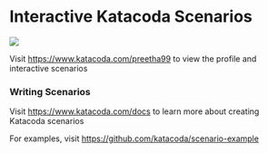 # Interactive Katacoda Scenarios

[![](http://shields.katacoda.com/katacoda/preetha99/count.svg)](https://www.katacoda.com/preetha99 "Get your profile on Katacoda.com")

Visit https://www.katacoda.com/preetha99 to view the profile and interactive scenarios

### Writing Scenarios
Visit https://www.katacoda.com/docs to learn more about creating Katacoda scenarios

For examples, visit https://github.com/katacoda/scenario-example
